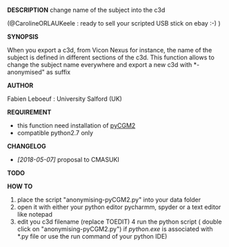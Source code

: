 **DESCRIPTION**
change name of the subject into the c3d

(@CarolineORLAUKeele : ready to sell your scripted USB stick on ebay :-) )

**SYNOPSIS**

When you export a c3d, from Vicon Nexus for instance, the name of the subject is defined in different sections of the c3d.
This function allows to change the subject name everywhere and export a new c3d with *-anonymised" as suffix



**AUTHOR**

Fabien Leboeuf : University Salford (UK)



**REQUIREMENT**

  * this function need installation of [pyCGM2](https://pycgm2.github.io)
  * compatible python2.7 only


**CHANGELOG**

  * *[2018-05-07]* proposal to CMASUKI


**TODO**



**HOW TO**

  1. place the script "anonymising-pyCGM2.py" into your data folder
  2. open it with either your python editor pycharmm, spyder or  a text editor like notepad
  3. edit you c3d filename (replace TOEDIT)
  4 run the python script ( double click on "anonymising-pyCGM2.py") if *python.exe* is associated with *.py file or use the run command of your python IDE)
